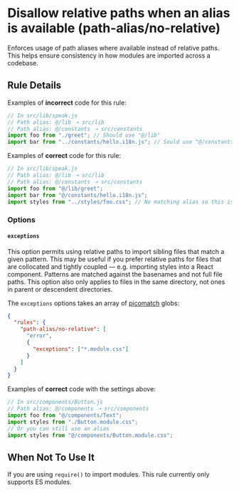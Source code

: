 # Disallow relative paths when an alias is available (path-alias/no-relative)

Enforces usage of path aliases where available instead of relative paths. This helps ensure consistency in how modules are imported across a codebase.

## Rule Details

Examples of **incorrect** code for this rule:

```js
// In src/lib/speak.js
// Path alias: @/lib ➝ src/lib
// Path alias: @/constants ➝ src/constants
import foo from "./greet"; // Should use "@/lib"
import bar from "../constants/hello.i18n.js"; // Sould use "@/constants"
```

Examples of **correct** code for this rule:

```js
// In src/lib/speak.js
// Path alias: @/lib ➝ src/lib
// Path alias: @/constants ➝ src/constants
import foo from "@/lib/greet";
import bar from "@/constants/hello.i18n.js";
import styles from "../styles/foo.css"; // No matching alias so this is okay
```

### Options

#### `exceptions`

This option permits using relative paths to import sibling files that match a given pattern. This may be useful if you prefer relative paths for files that are collocated and tightly coupled — e.g. importing styles into a React component. Patterns are matched against the basenames and not full file paths. This option also only applies to files in the same directory, not ones in parent or descendent directories.

The `exceptions` options takes an array of [picomatch](https://github.com/micromatch/picomatch) globs:

```json
{
  "rules": {
    "path-alias/no-relative": [
      "error",
      {
        "exceptions": ["*.module.css"]
      }
    ]
  }
}
```

Examples of **correct** code with the settings above:

```js
// In src/components/Button.js
// Path alias: @/components ➝ src/components
import foo from "@/components/Text";
import styles from "./Button.module.css";
// Or you can still use an alias
import styles from "@/components/Button.module.css";
```

## When Not To Use It

If you are using `require()` to import modules. This rule currently only supports ES modules.
